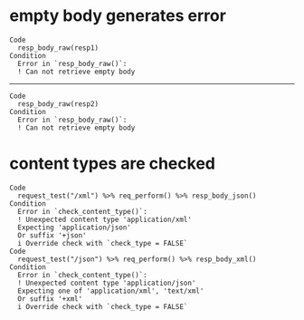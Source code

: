 # empty body generates error

    Code
      resp_body_raw(resp1)
    Condition
      Error in `resp_body_raw()`:
      ! Can not retrieve empty body

---

    Code
      resp_body_raw(resp2)
    Condition
      Error in `resp_body_raw()`:
      ! Can not retrieve empty body

# content types are checked

    Code
      request_test("/xml") %>% req_perform() %>% resp_body_json()
    Condition
      Error in `check_content_type()`:
      ! Unexpected content type 'application/xml'
      Expecting 'application/json'
      Or suffix '+json'
      i Override check with `check_type = FALSE`
    Code
      request_test("/json") %>% req_perform() %>% resp_body_xml()
    Condition
      Error in `check_content_type()`:
      ! Unexpected content type 'application/json'
      Expecting one of 'application/xml', 'text/xml'
      Or suffix '+xml'
      i Override check with `check_type = FALSE`

